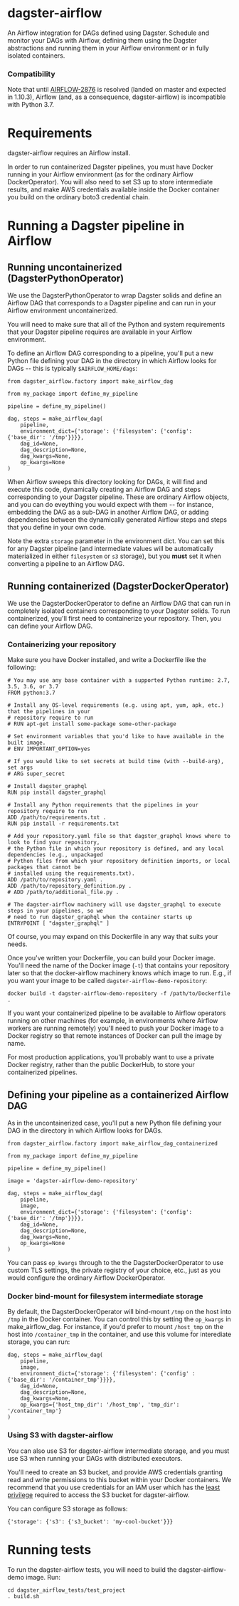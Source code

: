 # dagster-airflow

An Airflow integration for DAGs defined using Dagster. Schedule and monitor your DAGs with Airflow,
defining them using the Dagster abstractions and running them in your Airflow environment or in
fully isolated containers.

### Compatibility

Note that until [AIRFLOW-2876](https://github.com/apache/airflow/pull/3723) is resolved (landed on
master and expected in 1.10.3), Airflow (and, as a consequence, dagster-airflow) is incompatible
with Python 3.7.

# Requirements

dagster-airflow requires an Airflow install.

In order to run containerized Dagster pipelines, you must have Docker running in your Airflow
environment (as for the ordinary Airflow DockerOperator). You will also need to set S3 up to store
intermediate results, and make AWS credentials available inside the Docker container you build on
the ordinary boto3 credential chain.

# Running a Dagster pipeline in Airflow

## Running uncontainerized (DagsterPythonOperator)

We use the DagsterPythonOperator to wrap Dagster solids and define an Airflow DAG that corresponds
to a Dagster pipeline and can run in your Airflow environment uncontainerized.

You will need to make sure that all of the Python and system requirements that your Dagster pipeline
requires are available in your Airflow environment.

To define an Airflow DAG corresponding to a pipeline, you'll put a new Python file defining your DAG
in the directory in which Airflow looks for DAGs -- this is typically `$AIRFLOW_HOME/dags`:

    from dagster_airflow.factory import make_airflow_dag

    from my_package import define_my_pipeline

    pipeline = define_my_pipeline()

    dag, steps = make_airflow_dag(
        pipeline,
        environment_dict={'storage': {'filesystem': {'config': {'base_dir': '/tmp'}}}},
        dag_id=None,
        dag_description=None,
        dag_kwargs=None,
        op_kwargs=None
    )

When Airflow sweeps this directory looking for DAGs, it will find and execute this code, dynamically
creating an Airflow DAG and steps corresponding to your Dagster pipeline. These are ordinary
Airflow objects, and you can do eveything you would expect with them -- for instance, embedding the
DAG as a sub-DAG in another Airflow DAG, or adding dependencies between the dynamically generated
Airflow steps and steps that you define in your own code.

Note the extra `storage` parameter in the environment dict. You can set this for any Dagster
pipeline (and intermediate values will be automatically materialized in either `filesystem` or `s3`
storage), but you **must** set it when converting a pipeline to an Airflow DAG.

## Running containerized (DagsterDockerOperator)

We use the DagsterDockerOperator to define an Airflow DAG that can run in completely isolated
containers corresponding to your Dagster solids. To run containerized, you'll first need to
containerize your repository. Then, you can define your Airflow DAG.

### Containerizing your repository

Make sure you have Docker installed, and write a Dockerfile like the following:

```
# You may use any base container with a supported Python runtime: 2.7, 3.5, 3.6, or 3.7
FROM python:3.7

# Install any OS-level requirements (e.g. using apt, yum, apk, etc.) that the pipelines in your
# repository require to run
# RUN apt-get install some-package some-other-package

# Set environment variables that you'd like to have available in the built image.
# ENV IMPORTANT_OPTION=yes

# If you would like to set secrets at build time (with --build-arg), set args
# ARG super_secret

# Install dagster_graphql
RUN pip install dagster_graphql

# Install any Python requirements that the pipelines in your repository require to run
ADD /path/to/requirements.txt .
RUN pip install -r requirements.txt

# Add your repository.yaml file so that dagster_graphql knows where to look to find your repository,
# the Python file in which your repository is defined, and any local dependencies (e.g., unpackaged
# Python files from which your repository definition imports, or local packages that cannot be
# installed using the requirements.txt).
ADD /path/to/repository.yaml .
ADD /path/to/repository_definition.py .
# ADD /path/to/additional_file.py .

# The dagster-airflow machinery will use dagster_graphql to execute steps in your pipelines, so we
# need to run dagster_graphql when the container starts up
ENTRYPOINT [ "dagster_graphql" ]
```

Of course, you may expand on this Dockerfile in any way that suits your needs.

Once you've written your Dockerfile, you can build your Docker image. You'll need the name of the
Docker image (`-t`) that contains your repository later so that the docker-airflow machinery knows
which image to run. E.g., if you want your image to be called `dagster-airflow-demo-repository`:

```
docker build -t dagster-airflow-demo-repository -f /path/to/Dockerfile .
```

If you want your containerized pipeline to be available to Airflow operators running on other
machines (for example, in environments where Airflow workers are running remotely) you'll need to
push your Docker image to a Docker registry so that remote instances of Docker can pull the image
by name.

For most production applications, you'll probably want to use a private Docker registry, rather
than the public DockerHub, to store your containerized pipelines.

## Defining your pipeline as a containerized Airflow DAG

As in the uncontainerized case, you'll put a new Python file defining your DAG in the directory in
which Airflow looks for DAGs.

    from dagster_airflow.factory import make_airflow_dag_containerized

    from my_package import define_my_pipeline

    pipeline = define_my_pipeline()

    image = 'dagster-airflow-demo-repository'

    dag, steps = make_airflow_dag(
        pipeline,
        image,
        environment_dict={'storage': {'filesystem': {'config': {'base_dir': '/tmp'}}}},
        dag_id=None,
        dag_description=None,
        dag_kwargs=None,
        op_kwargs=None
    )

You can pass `op_kwargs` through to the the DagsterDockerOperator to use custom TLS settings, the
private registry of your choice, etc., just as you would configure the ordinary Airflow
DockerOperator.

### Docker bind-mount for filesystem intermediate storage

By default, the DagsterDockerOperator will bind-mount `/tmp` on the host into `/tmp` in the Docker
container. You can control this by setting the `op_kwargs` in make_airflow_dag. For instance,
if you'd prefer to mount `/host_tmp` on the host into `/container_tmp` in the container, and
use this volume for interediate storage, you can run:

    dag, steps = make_airflow_dag(
        pipeline,
        image,
        environment_dict={'storage': {'filesystem': {'config' : {'base_dir': '/container_tmp'}}}},
        dag_id=None,
        dag_description=None,
        dag_kwargs=None,
        op_kwargs={'host_tmp_dir': '/host_tmp', 'tmp_dir': '/container_tmp'}
    )

### Using S3 with dagster-airflow

You can also use S3 for dagster-airflow intermediate storage, and you must use S3 when running
your DAGs with distributed executors.

You'll need to create an S3 bucket, and provide AWS credentials granting read and write permissions
to this bucket within your Docker containers. We recommend that you use credentials for an IAM user
which has the [least privilege](https://docs.aws.amazon.com/IAM/latest/UserGuide/best-practices.html#grant-least-privilege)
required to access the S3 bucket for dagster-airflow.

You can configure S3 storage as follows:

    {'storage': {'s3': {'s3_bucket': 'my-cool-bucket'}}}

<!-- FIXME give an example with a Sensor and a SubDAG ### Customizing your DAG

Once you've scaffolded your DAG, you can make changes as your business logic requires to take
advantage of Airflow functionality that is external to the logical structure of your pipelines.

FIXME discuss SubDAGs and structure.

For instance, you may want to add Sensors to your Airflow DAGs to change the way that scheduled
DAG runs interact with their environment, or you may want to manually edit DAG args such as
`start_date` or `email`. -->

<!-- FIXME document new test fixtures
# Testing

Docker must be running for the test suite to pass. -->

# Running tests

To run the dagster-airflow tests, you will need to build the dagster-airflow-demo image. Run:

    cd dagster_airflow_tests/test_project
    . build.sh
